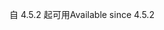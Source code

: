 <span data-ttu-id="4ddef-101">自 4.5.2 起可用</span><span class="sxs-lookup"><span data-stu-id="4ddef-101">Available since 4.5.2</span></span>